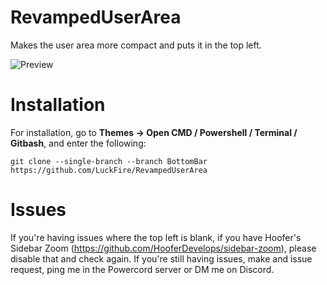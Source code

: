 # RevampedUserArea
Makes the user area more compact and puts it in the top left.

![Preview](./Previews/AreaPreview.png)

# Installation
For installation, go to **Themes -> Open CMD / Powershell / Terminal / Gitbash**, and enter the following:
```
git clone --single-branch --branch BottomBar https://github.com/LuckFire/RevampedUserArea
```

# Issues
If you're having issues where the top left is blank, if you have Hoofer's Sidebar Zoom (https://github.com/HooferDevelops/sidebar-zoom), please disable that and check again. If you're still having issues, make and issue request, ping me in the Powercord server or DM me on Discord.
